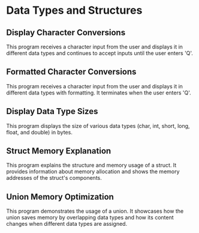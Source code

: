 # Data Types and Structures

## Display Character Conversions

This program receives a character input from the user and displays it in different data types and continues to accept inputs until the user enters 'Q'.

## Formatted Character Conversions

This program receives a character input from the user and displays it in different data types with formatting. It terminates when the user enters 'Q'.

## Display Data Type Sizes

This program displays the size of various data types (char, int, short, long, float, and double) in bytes.

## Struct Memory Explanation

This program explains the structure and memory usage of a struct. It provides information about memory allocation and shows the memory addresses of the struct's components.

## Union Memory Optimization

This program demonstrates the usage of a union. It showcases how the union saves memory by overlapping data types and how its content changes when different data types are assigned.
